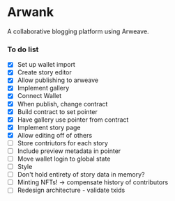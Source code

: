 # Arwank

A collaborative blogging platform using Arweave.


### To do list
- [x] Set up wallet import
- [x] Create story editor
- [x] Allow publishing to arweave
- [x] Implement gallery
- [x] Connect Wallet
- [x] When publish, change contract
- [x] Build contract to set pointer
- [x] Have gallery use pointer from contract
- [x] Implement story page
- [x] Allow editing off of others
- [ ] Store contriutors for each story
- [ ] Include preview metadata in pointer
- [ ] Move wallet login to global state
- [ ] Style
- [ ] Don't hold entirety of story data in memory?
- [ ] Minting NFTs! -> compensate history of contributors
- [ ] Redesign architecture - validate txids